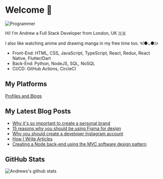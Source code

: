 # Welcome 👋

![Programmer](https://res.cloudinary.com/d74fh3kw/image/upload/v1617063549/twitter-banner_wtcajg.png 'Programmer')

Hi! I'm Andrew a Full Stack Developer from London, UK 🇬🇧

I also like watching anime and drawing manga in my free time too. ٩(●ᴗ●)۶

- Front-End: HTML, CSS, JavaScript, TypeScript, React, Redux, React Native, Flutter/Dart
- Back-End: Python, NodeJS, SQL, NoSQL
- CI/CD: GitHub Actions, CircleCI

## My Platforms

[Profiles and Blogs](https://linktr.ee/andrewbaisden)

## My Latest Blog Posts

<!-- BLOG-POST-LIST:START -->
- [Why it's so important to create a personal brand](https://dev.to/andrewbaisden/why-it-s-so-important-to-create-a-personal-brand-2501)
- [15 reasons why you should be using Figma for design](https://dev.to/andrewbaisden/15-reasons-why-you-should-be-using-figma-for-design-nd5)
- [Why you should create a developer Instagram account](https://dev.to/andrewbaisden/why-you-should-create-a-developer-instagram-account-35m2)
- [How I Write Articles](https://dev.to/andrewbaisden/how-i-write-articles-3985)
- [Creating a Node back-end using the MVC software design pattern](https://dev.to/andrewbaisden/creating-a-node-back-end-using-the-mvc-software-design-pattern-5d82)
<!-- BLOG-POST-LIST:END -->

## GitHub Stats

![Andrews's github stats](https://github-readme-stats.vercel.app/api?username=andrewbaisden&show_icons=true&theme=tokyonight)

